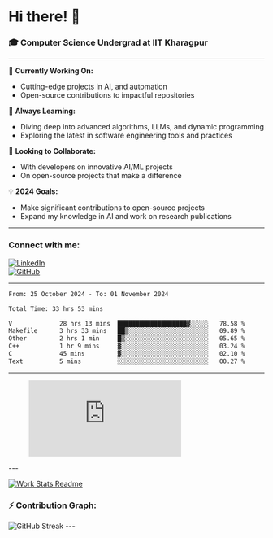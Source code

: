 # Hi there! 👋

### 🎓 Computer Science Undergrad at IIT Kharagpur

---

🔭 **Currently Working On:**  
- Cutting-edge projects in AI, and automation  
- Open-source contributions to impactful repositories

🌱 **Always Learning:**  
- Diving deep into advanced algorithms, LLMs, and dynamic programming  
- Exploring the latest in software engineering tools and practices

👯 **Looking to Collaborate:**  
- With developers on innovative AI/ML projects  
- On open-source projects that make a difference

💡 **2024 Goals:**  
- Make significant contributions to open-source projects  
- Expand my knowledge in AI and work on research publications 

---

### Connect with me:

[![LinkedIn](https://img.shields.io/badge/LinkedIn-0077B5?style=for-the-badge&logo=linkedin&logoColor=white)](https://www.linkedin.com/in/sesidadi)  
[![GitHub](https://img.shields.io/badge/GitHub-181717?style=for-the-badge&logo=github&logoColor=white)](https://github.com/sesiii)

---
<!--START_SECTION:waka-->

```txt
From: 25 October 2024 - To: 01 November 2024

Total Time: 33 hrs 53 mins

V             28 hrs 13 mins  ███████████████████▓░░░░░   78.58 %
Makefile      3 hrs 33 mins   ██▒░░░░░░░░░░░░░░░░░░░░░░   09.89 %
Other         2 hrs 1 min     █▒░░░░░░░░░░░░░░░░░░░░░░░   05.65 %
C++           1 hr 9 mins     ▓░░░░░░░░░░░░░░░░░░░░░░░░   03.24 %
C             45 mins         ▓░░░░░░░░░░░░░░░░░░░░░░░░   02.10 %
Text          5 mins          ░░░░░░░░░░░░░░░░░░░░░░░░░   00.27 %
```

<!--END_SECTION:waka-->
---
<figure><embed src="https://wakatime.com/share/@81d5e6c4-c575-43e6-9a9e-85ed25517f53/42cf003a-18dd-42ef-bded-df01146821f2.svg"></embed></figure>
---

[![Work Stats Readme](https://github.com/sesiii/sesiii/actions/workflows/main.yml/badge.svg)](https://github.com/sesiii/sesiii/actions/workflows/main.yml)

### ⚡ Contribution Graph:

<img src="https://streak-stats.demolab.com/?user=sesiii&theme=radical" alt="GitHub Streak" />
---

